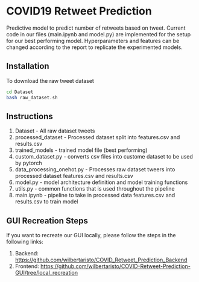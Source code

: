 # COVID19 Retweet Prediction
Predictive model to predict number of retweets based on tweet.
Current code in our files (main.ipynb and model.py) are implemented for the setup for our best performing model.
Hyperparameters and features can be changed according to the report to replicate the experimented models.

## Installation
To download the raw tweet dataset
```bash
cd Dataset
bash raw_dataset.sh
```

## Instructions
1. Dataset                      - All raw dataset tweets
2. processed_dataset            - Processed dataset split into features.csv and results.csv
3. trained_models               -  trained model file (best performing)
4. custom_dataset.py            - converts csv files into custome dataset to be used by pytorch
5. data_processing_onehot.py    - Processes raw dataset tweers into processed dataset features.csv and results.csv
6. model.py                     - model architecture definition and model training functions
7. utils.py                     - common functions that is used throughout the pipeline
9. main.ipynb                   - pipeline to take in processed data features.csv and results.csv to train model

## GUI Recreation Steps
If you want to recreate our GUI locally, please follow the steps in the following links:

1. Backend: https://github.com/wilbertaristo/COVID_Retweet_Prediction_Backend
2. Frontend: https://github.com/wilbertaristo/COVID-Retweet-Prediction-GUI/tree/local_recreation
